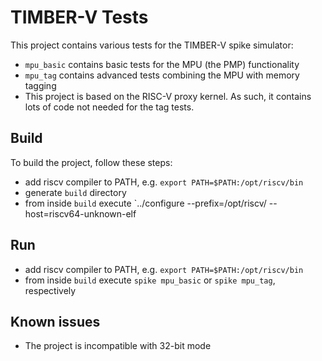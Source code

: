 # TIMBER-V Tests

This project contains various tests for the TIMBER-V spike simulator:

* `mpu_basic` contains basic tests for the MPU (the PMP) functionality
* `mpu_tag` contains advanced tests combining the MPU with memory tagging
* This project is based on the RISC-V proxy kernel. As such, it contains 
  lots of code not needed for the tag tests.

## Build
To build the project, follow these steps:

* add riscv compiler to PATH, e.g. `export PATH=$PATH:/opt/riscv/bin`
* generate `build` directory
* from inside `build` execute `../configure --prefix=/opt/riscv/ --host=riscv64-unknown-elf

## Run

* add riscv compiler to PATH, e.g. `export PATH=$PATH:/opt/riscv/bin`
* from inside `build` execute `spike mpu_basic` or `spike mpu_tag`, respectively

## Known issues
* The project is incompatible with 32-bit mode
